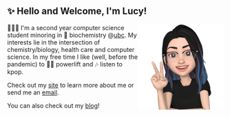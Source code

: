 <h2>✨ Hello and Welcome, I'm Lucy!</h2>
<img align='right' src="new-emoji-bg.png" alt="Lucy's Avatar" width="200" height="200" />

👩🏻‍💻 I'm a second year computer science student minoring in 🧬 biochemistry @[ubc](https://ubc.ca). My interests lie in the intersection of chemistry/biology, health care and computer science. In my free time I like (well, before the pandemic) to 🏋️‍♀️ powerlift and 🎶 listen to kpop. 

Check out my [site](http://lhao03.github.io/) to learn more about me or send me an [email](mailto:hao.lucyy@gmail.com).

You can also check out my [blog](https://lhao03.github.io/blog/)!
